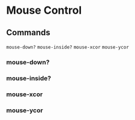 # Mouse Control

## Commands
`mouse-down?`
`mouse-inside?`
`mouse-xcor`
`mouse-ycor`

### mouse-down?


### mouse-inside?


### mouse-xcor


### mouse-ycor
